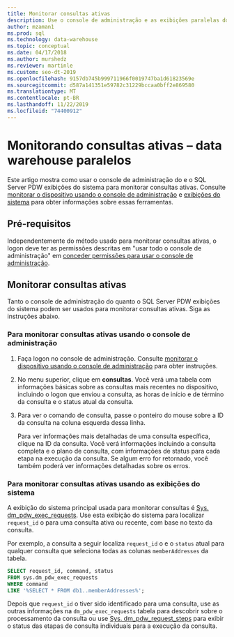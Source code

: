 ```yaml
---
title: Monitorar consultas ativas
description: Use o console de administração e as exibições paralelas do sistema de data warehouse para monitorar consultas ativas no sistema de plataforma de análise.
author: mzaman1
ms.prod: sql
ms.technology: data-warehouse
ms.topic: conceptual
ms.date: 04/17/2018
ms.author: murshedz
ms.reviewer: martinle
ms.custom: seo-dt-2019
ms.openlocfilehash: 9157db745b999711966f0019747ba1d61823569e
ms.sourcegitcommit: d587a141351e59782c31229bccaa0bff2e869580
ms.translationtype: MT
ms.contentlocale: pt-BR
ms.lasthandoff: 11/22/2019
ms.locfileid: "74400912"
---
```

# <a name="monitoring-active-queries---parallel-data-warehouse"></a>Monitorando consultas ativas – data warehouse paralelos
Este artigo mostra como usar o console de administração do e o SQL Server PDW exibições do sistema para monitorar consultas ativas. Consulte [monitorar o dispositivo usando o console de administração](monitor-the-appliance-by-using-the-admin-console.md) e [exibições do sistema](tsql-system-views.md) para obter informações sobre essas ferramentas.  
  
## <a name="prerequisites"></a>Pré-requisitos  
Independentemente do método usado para monitorar consultas ativas, o logon deve ter as permissões descritas em "usar todo o console de administração" em [conceder permissões para usar o console de administração](grant-permissions.md#grant-permissions-to-use-the-admin-console).  
  
## <a name="PermsAdminConsole"></a>Monitorar consultas ativas  
Tanto o console de administração do quanto o SQL Server PDW exibições do sistema podem ser usados para monitorar consultas ativas. Siga as instruções abaixo.  
  
### <a name="to-monitor-active-queries-by-using-the-admin-console"></a>Para monitorar consultas ativas usando o console de administração  
  
1.  Faça logon no console de administração. Consulte [monitorar o dispositivo usando o console de administração](monitor-the-appliance-by-using-the-admin-console.md) para obter instruções.  
  
2.  No menu superior, clique em **consultas**. Você verá uma tabela com informações básicas sobre as consultas mais recentes no dispositivo, incluindo o logon que enviou a consulta, as horas de início e de término da consulta e o status atual da consulta.  
  
3.  Para ver o comando de consulta, passe o ponteiro do mouse sobre a ID da consulta na coluna esquerda dessa linha.  
  
    Para ver informações mais detalhadas de uma consulta específica, clique na ID da consulta. Você verá informações incluindo a consulta completa e o plano de consulta, com informações de status para cada etapa na execução da consulta. Se algum erro for retornado, você também poderá ver informações detalhadas sobre os erros. <!-- MISSING LINKS See [Understanding Query Plans &#40;SQL Server PDW&#41;](../sqlpdw/understanding-query-plans-sql-server-pdw.md) for information on how to interpret the query plan information available in the Admin Console.  -->
  
### <a name="to-monitor-active-queries-by-using-the-system-views"></a>Para monitorar consultas ativas usando as exibições do sistema  
A exibição do sistema principal usada para monitorar consultas é [Sys. dm_pdw_exec_requests](../relational-databases/system-dynamic-management-views/sys-dm-pdw-exec-requests-transact-sql.md). Use esta exibição do sistema para localizar `request_id` o para uma consulta ativa ou recente, com base no texto da consulta.  
  
Por exemplo, a consulta a seguir localiza `request_id` o e o `status` atual para qualquer consulta que seleciona todas as colunas `memberAddresses` da tabela.  
  
```sql  
SELECT request_id, command, status   
FROM sys.dm_pdw_exec_requests   
WHERE command   
LIKE '%SELECT * FROM db1..memberAddresses%';  
```  
  
Depois que `request_id` o tiver sido identificado para uma consulta, use as outras informações na `dm_pdw_exec_requests` tabela para descobrir sobre o processamento da consulta ou use [Sys. dm_pdw_request_steps](../relational-databases/system-dynamic-management-views/sys-dm-pdw-request-steps-transact-sql.md) para exibir o status das etapas de consulta individuais para a execução da consulta.  
  
<!-- MISSING LINKS 
## See Also  
[Common Metadata Query Examples &#40;SQL Server PDW&#41;](../sqlpdw/common-metadata-query-examples-sql-server-pdw.md)  
-->
  
